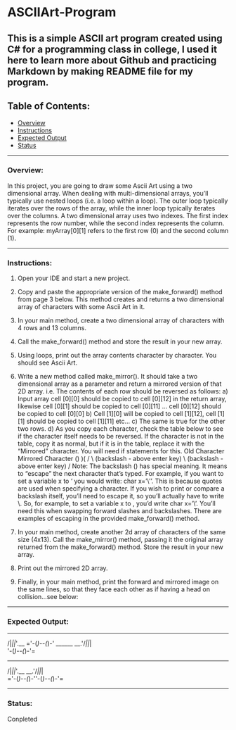 # ASCIIArt-Program

This is a simple ASCII art program created using C# for a programming class in college, I used it here to learn more about Github and practicing Markdown by making README file for my program. 
---------------------------------------
## Table of Contents:

* [Overview](#overview)
* [Instructions](#instructions)
* [Expected Output](#expected-output)
* [Status](#status)

-----------------------------------------
### Overview:

  In this project, you are going to draw some Ascii Art using a two dimensional array. When dealing with multi-dimensional arrays, you’ll typically use nested loops (i.e. a loop within a loop). The outer loop typically iterates over the rows of the array, while the inner loop typically iterates over the columns.
A two dimensional array uses two indexes. The first index represents the row number, while the second index represents the column. For example: myArray[0][1] refers to the first row (0) and the second column (1).

-----------------------------------------
### Instructions:

1) Open your IDE and start a new project.
2) Copy and paste the appropriate version of the make_forward() method from page 3 below. This
method creates and returns a two dimensional array of characters with some Ascii Art in it.
3) In your main method, create a two dimensional array of characters with 4 rows and 13 columns.
4) Call the make_forward() method and store the result in your new array.
5) Using loops, print out the array contents character by character. You should see Ascii Art.
6) Write a new method called make_mirror(). It should take a two dimensional array as a
parameter and return a mirrored version of that 2D array. i.e. The contents of each row should be reversed as follows:
a) Input array cell [0][0] should be copied to cell [0][12] in the return array, likewise cell [0][1] should be copied to cell [0][11] ... cell [0][12] should be copied to cell [0][0]
b) Cell [1][0] will be copied to cell [1][12], cell [1][1] should be copied to cell [1][11] etc...
c) The same is true for the other two rows.
d) As you copy each character, check the table below to see if the character itself needs to
be reversed. If the character is not in the table, copy it as normal, but if it is in the table, replace it with the “Mirrored” character. You will need ​if statements​ for this.
Old Character Mirrored Character
() )(
/ \ (backslash - above enter key) \ (backslash - above enter key) /
Note​: The backslash (\) has special meaning. It means to “escape” the next character that’s typed. For example, if you want to set a variable x to ‘ you would write: ​char x=’\’’​. This is because quotes are used when specifying a character. If you wish to print or compare a backslash itself, you’ll need to escape it, so you’ll actually have to write \\. So, for example, to set a variable x to \, you’d write
char ​x=’\\’​. You’ll need this when swapping forward slashes and backslashes. There are examples of escaping in the provided make_forward() method.
                    
 7) In your main method, create another 2d array of characters of the same size (4x13). Call the make_mirror() method, passing it the original array returned from the make_forward() method. Store the result in your new array.
8) Print out the mirrored 2D array.
9) Finally, in your main method, print the forward and mirrored image on the same lines, so that
they face each other as if having a head on collision...see below:

--------------------------------------------
### Expected Output:

  ______
 /|_||_\'.__
='-(_)--(_)-'
      ______
  __.'/_||_|\
 '-(_)--(_)-'=
  ______         ______
 /|_||_\'.__ __.'/_||_|\
='-(_)--(_)-''-(_)--(_)-'=

----------------------------------------------

### Status:
Conpleted

